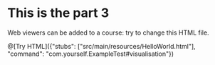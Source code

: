 # This is the part 3


Web viewers can be added to a course: try to change this HTML file.

@[Try HTML]({"stubs": ["src/main/resources/HelloWorld.html"], "command": "com.yourself.ExampleTest#visualisation"})
